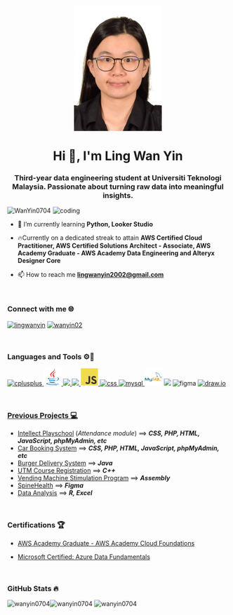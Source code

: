 <p align="center"><img align="center" alt="Coding" width="200" src="photo.jpg">

<h1 align="center">Hi 👋, I'm Ling Wan Yin</h1>
<h3 align="center">Third-year data engineering student at Universiti Teknologi Malaysia. Passionate about turning raw data into meaningful insights.</h3>
<img align="right" alt="coding" width="400" src="https://i.pinimg.com/originals/fc/71/63/fc71635c7f1b09ed30413f59bb749582.gif"></a></p>
<p align="left"> <img src="https://komarev.com/ghpvc/?username=wanyin0704&label=Profile%20views&color=0e75b6&style=flat" alt="WanYin0704" /> </p>

- 🌱 I’m currently learning **Python, Looker Studio**

- 🔥Currently on a dedicated streak to attain **AWS Certified Cloud Practitioner, AWS Certified Solutions Architect - Associate, AWS Academy Graduate - AWS Academy Data Engineering and Alteryx Designer Core**

- 📫 How to reach me **lingwanyin2002@gmail.com**
<br>
<h3 align="left">Connect with me 🌐</h3>
<p align="left">
<a href="https://linkedin.com/in/lingwanyin" target="blank"><img align="center" src="https://raw.githubusercontent.com/rahuldkjain/github-profile-readme-generator/master/src/images/icons/Social/linked-in-alt.svg" alt="lingwanyin" height="40" width="50" /></a>
<a href="https://instagram.com/wanyin02" target="blank"><img align="center" src="https://raw.githubusercontent.com/rahuldkjain/github-profile-readme-generator/master/src/images/icons/Social/instagram.svg" alt="wanyin02" height="40" width="50" /></a>
</p>
<br>
<h3 align="left">Languages and Tools ⚙️🚀</h3>
<p align="left"> <a href="" target="_blank" rel="noreferrer">
<img src="https://upload.wikimedia.org/wikipedia/commons/thumb/1/18/ISO_C%2B%2B_Logo.svg/180px-ISO_C%2B%2B_Logo.svg.png" alt="cplusplus" width="40" height="40"/> </a> <a href="https://www.figma.com/" target="_blank" rel="noreferrer">
<img src="https://raw.githubusercontent.com/devicons/devicon/master/icons/java/java-original.svg" alt="java" width="40" height="40"/> </a> <a href="https://developer.mozilla.org/en-US/docs/Web/JavaScript" target="_blank" rel="noreferrer"> 
<img src= "https://upload.wikimedia.org/wikipedia/commons/thumb/2/27/PHP-logo.svg/182px-PHP-logo.svg.png" height = 40>
<img src= "https://upload.wikimedia.org/wikipedia/commons/thumb/6/61/HTML5_logo_and_wordmark.svg/180px-HTML5_logo_and_wordmark.svg.png" height = 40> 
<img src="https://raw.githubusercontent.com/devicons/devicon/master/icons/javascript/javascript-original.svg" alt="javascript" width="40" height="40"/> </a> <a href="https://www.mysql.com/" target="_blank" rel="noreferrer"> 
<img src="https://static.javatpoint.com/csspages/images/css-tutorial.png" alt="css" width="50" height="50"/> </a> <a href="https://developer.mozilla.org/en-US/docs/Web/JavaScript" target="_blank" rel="noreferrer"> 
<img src="https://upload.wikimedia.org/wikipedia/commons/thumb/b/b2/Bootstrap_logo.svg/800px-Bootstrap_logo.svg.png" alt="mysql" width="50" height="40"/> </a> 
<img src="https://raw.githubusercontent.com/devicons/devicon/master/icons/mysql/mysql-original-wordmark.svg" alt="mysql" width="40" height="40"/> </a> 
<img src= "https://upload.wikimedia.org/wikipedia/commons/thumb/1/1b/R_logo.svg/182px-R_logo.svg.png" height = 40> 
<img src="https://www.vectorlogo.zone/logos/figma/figma-icon.svg" alt="figma" width="40" height="40"/> </a> <a href="https://www.java.com" target="_blank" rel="noreferrer"> 
<img src="https://upload.wikimedia.org/wikipedia/commons/thumb/3/3e/Diagrams.net_Logo.svg/768px-Diagrams.net_Logo.svg.png" alt="draw.io" width="40" height="40"/> </a> <a href="https://www.java.com" target="_blank" rel="noreferrer"> 
</p>
<br>
  
### Previous Projects 💻
- [Intellect Playschool](https://github.com/WanYin0704/Intellect-Playschool-Management-System) (_Attendance module_) ==> **_CSS, PHP, HTML, JavaScript, phpMyAdmin, etc_**
- [Car Booking System](https://github.com/WanYin0704/Car-Booking-System) ==> **_CSS, PHP, HTML, JavaScript, phpMyAdmin, etc_**
- [Burger Delivery System](https://github.com/WanYin0704/Burger-Delivery-System) ==> **_Java_**
- [UTM Course Registration](https://github.com/WanYin0704/UTM-Course-Registration) ==> **_C++_**
- [Vending Machine Stimulation Program](https://github.com/WanYin0704/Vending-Machine-Stimulation-Program) ==> **_Assembly_**
- [SpineHealth](https://github.com/WanYin0704/SpineHealth) ==> **_Figma_**
- [Data Analysis](https://github.com/WanYin0704/Data-Analysis) ==> **_R, Excel_**  
<br>

### Certifications 🏆
- [AWS Academy Graduate - AWS Academy Cloud Foundations](https://www.credly.com/badges/9d782e99-2e4f-492e-89a2-0c566a69e21a/public_url)

- [Microsoft Certified: Azure Data Fundamentals](https://www.credly.com/badges/d0a4fcd7-b546-4cf7-a1fa-ea3693a7382d/public_url)

<br>
<div>
  
### GitHub Stats 🔥
<img src="https://github-readme-stats.vercel.app/api?username=wanyin0704&show_icons=true&locale=en" alt="wanyin0704" >
<img src="https://github-readme-streak-stats.herokuapp.com/?user=wanyin0704&" alt="wanyin0704" > 

<img align="left" src="https://github-readme-stats.vercel.app/api/top-langs?username=wanyin0704&show_icons=true&locale=en&layout=compact" alt="wanyin0704" >
